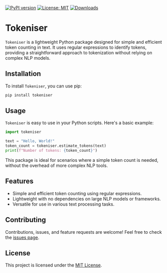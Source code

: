 [![PyPI version](https://badge.fury.io/py/tokeniser.svg)](https://badge.fury.io/py/tokeniser)
[![License: MIT](https://img.shields.io/badge/License-MIT-green.svg)](https://opensource.org/licenses/MIT)
[![Downloads](https://static.pepy.tech/badge/tokeniser)](https://pepy.tech/project/tokeniser)

# Tokeniser

`Tokeniser` is a lightweight Python package designed for simple and efficient token counting in text. It uses regular expressions to identify tokens, providing a straightforward approach to tokenization without relying on complex NLP models.

## Installation

To install `Tokeniser`, you can use pip:

```bash
pip install tokeniser
```

## Usage

`Tokeniser` is easy to use in your Python scripts. Here's a basic example:

```python
import tokeniser

text = "Hello, World!"
token_count = tokeniser.estimate_tokens(text)
print(f"Number of tokens: {token_count}")
```

This package is ideal for scenarios where a simple token count is needed, without the overhead of more complex NLP tools.

## Features

- Simple and efficient token counting using regular expressions.
- Lightweight with no dependencies on large NLP models or frameworks.
- Versatile for use in various text processing tasks.

## Contributing

Contributions, issues, and feature requests are welcome! Feel free to check the [issues page](https://github.com/chigwell/tokeniser/issues).

## License

This project is licensed under the [MIT License](https://choosealicense.com/licenses/mit/).
